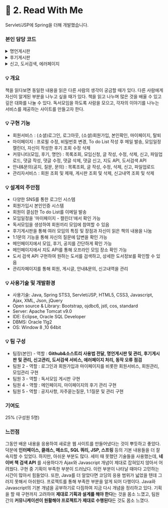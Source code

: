 # :pushpin: 2. Read With Me
Servlet/JSP에 Spring을 더해 개발했습니다.

### 본인 담당 코드
<details markdown="1">
<summary>명언게시판</summary>

* [명언게시판 Controller](https://github.com/thdqudgns/ReadWithMe1/blob/main/ReadWithMe1/src/main/java/web/user/controller/FamousController.java)
* [명언게시판 Service](https://github.com/thdqudgns/ReadWithMe1/blob/main/ReadWithMe1/src/main/java/web/user/service/impl/FamousServiceImpl.java)
* [명언게시판 DAO - Mapper](https://github.com/thdqudgns/ReadWithMe1/blob/main/ReadWithMe1/src/main/java/web/user/dao/mapper/FamousMapper.xml)
* [명언게시판(추천) DAO - Mapper](https://github.com/thdqudgns/ReadWithMe1/blob/main/ReadWithMe1/src/main/java/web/user/dao/mapper/Famous_recMapper.xml)
* [명언게시판 DTO](https://github.com/thdqudgns/ReadWithMe1/blob/main/ReadWithMe1/src/main/java/web/user/dto/Famous.java)
* [명언게시판(추천) DTO](https://github.com/thdqudgns/ReadWithMe1/blob/main/ReadWithMe1/src/main/java/web/user/dto/Famous_rec.java)
* [명언게시판 view](https://github.com/thdqudgns/ReadWithMe1/tree/main/ReadWithMe1/src/main/webapp/WEB-INF/views/user/famous)
* [명언게시판 관리 Controller](https://github.com/thdqudgns/ReadWithMe1/blob/main/ReadWithMe1/src/main/java/web/admin/controller/AdminFamousController.java)
* [명언게시판 관리 Service](https://github.com/thdqudgns/ReadWithMe1/blob/main/ReadWithMe1/src/main/java/web/admin/service/impl/AdminFamousServiceImpl.java)
* [명언게시판 관리 DAO - Mapper](https://github.com/thdqudgns/ReadWithMe1/blob/main/ReadWithMe1/src/main/java/web/admin/dao/mapper/AdminFamousMapper.xml)
* [명언게시판 관리 view](https://github.com/thdqudgns/ReadWithMe1/tree/main/ReadWithMe1/src/main/webapp/WEB-INF/views/admin/famous)

</details>

<details markdown="1">
<summary>후기게시판</summary>

* [후기게시판 Controller](https://github.com/thdqudgns/ReadWithMe1/blob/main/ReadWithMe1/src/main/java/web/user/controller/ReviewController.java)
* [후기게시판(댓글) Controller](https://github.com/thdqudgns/ReadWithMe1/blob/main/ReadWithMe1/src/main/java/web/user/controller/ReviewCommentController.java)
* [후기게시판 Service](https://github.com/thdqudgns/ReadWithMe1/blob/main/ReadWithMe1/src/main/java/web/user/service/impl/ReviewServiceImpl.java)
* [후기게시판 DAO - Mapper](https://github.com/thdqudgns/ReadWithMe1/blob/main/ReadWithMe1/src/main/java/web/user/dao/mapper/ReviewMapper.xml)
* [후기게시판(댓글) DAO - Mapper](https://github.com/thdqudgns/ReadWithMe1/blob/main/ReadWithMe1/src/main/java/web/user/dao/mapper/ReviewCommentMapper.xml)
* [후기게시판 DTO](https://github.com/thdqudgns/ReadWithMe1/blob/main/ReadWithMe1/src/main/java/web/user/dto/Review.java)
* [후기게시판(파일) DTO](https://github.com/thdqudgns/ReadWithMe1/blob/main/ReadWithMe1/src/main/java/web/user/dto/Review_file.java)
* [후기게시판(추천) DTO](https://github.com/thdqudgns/ReadWithMe1/blob/main/ReadWithMe1/src/main/java/web/user/dto/Review_rec.java)
* [후기게시판 view](https://github.com/thdqudgns/ReadWithMe1/tree/main/ReadWithMe1/src/main/webapp/WEB-INF/views/user/review)
* [후기게시판 관리 Controller](https://github.com/thdqudgns/ReadWithMe1/blob/main/ReadWithMe1/src/main/java/web/admin/controller/AdminReviewController.java)
* [후기게시판 관리 Service](https://github.com/thdqudgns/ReadWithMe1/blob/main/ReadWithMe1/src/main/java/web/admin/service/impl/AdminReviewServiceImpl.java)
* [후기게시판 관리 DAO - Mapper](https://github.com/thdqudgns/ReadWithMe1/blob/main/ReadWithMe1/src/main/java/web/admin/dao/mapper/AdminReviewMapper.xml)
* [후기게시판 관리 view](https://github.com/thdqudgns/ReadWithMe1/tree/main/ReadWithMe1/src/main/webapp/WEB-INF/views/admin/review)

</details>

<details markdown="1">
<summary>신고, 도서검색, 에러페이지</summary>

* [신고 Controller](https://github.com/thdqudgns/ReadWithMe1/blob/main/ReadWithMe1/src/main/java/web/admin/controller/AdminReportController.java)
* [신고 Service](https://github.com/thdqudgns/ReadWithMe1/blob/main/ReadWithMe1/src/main/java/web/admin/service/impl/AdminReportServiceImpl.java)
* [신고(댓글) Service](https://github.com/thdqudgns/ReadWithMe1/blob/main/ReadWithMe1/src/main/java/web/admin/service/impl/AdminReportCommentServiceImpl.java)
* [신고 DAO - Mapper](https://github.com/thdqudgns/ReadWithMe1/blob/main/ReadWithMe1/src/main/java/web/admin/dao/mapper/AdminReportMapper.xml)
* [신고(댓글) DAO - Mapper](https://github.com/thdqudgns/ReadWithMe1/blob/main/ReadWithMe1/src/main/java/web/admin/dao/mapper/AdminReportCommentMapper.xml)
* [신고 관리 view](https://github.com/thdqudgns/ReadWithMe1/tree/main/ReadWithMe1/src/main/webapp/WEB-INF/views/admin/report)
* [도서검색 API 코드](https://github.com/thdqudgns/ReadWithMe1/blob/main/ReadWithMe1/src/main/java/web/user/controller/SearchBook.java)
* [도서검색 view](https://github.com/thdqudgns/ReadWithMe1/blob/main/ReadWithMe1/src/main/webapp/WEB-INF/views/book.jsp)
* [에러페이지](https://github.com/thdqudgns/ReadWithMe1/tree/main/ReadWithMe1/src/main/webapp/WEB-INF/views/error)
* [UI - 일반](https://github.com/thdqudgns/ReadWithMe1/tree/main/ReadWithMe1/src/main/webapp/WEB-INF/views/user/layout)
* [UI - 관리자](https://github.com/thdqudgns/ReadWithMe1/tree/main/ReadWithMe1/src/main/webapp/WEB-INF/views/admin/layout)

</details>

### :bulb: 개요  
책을 읽다보면 동일한 내용을 읽은 다른 사람의 생각이 궁금할 때가 있다. 다른 사람에게 자신이 알게된 부분을 나누고 싶을 때가 있다. 책을 읽고 나누며 많은 것을 배울 수 있고 깊은 대화를 나눌 수 있다. 독서모임을 하도록 사람을 모으고, 각자의 이야기를 나누는 서비스를 제공하는 사이트를 만들고자 한다. 

### :bulb: 구현 기능
- 회원서비스 : (소셜)로그인, 로그아웃, (소셜)회원가입, 본인확인, 마이페이지, 탈퇴 
- 마이페이지 : 프로필 수정, 비밀번호 변경, To do List 작성 후 메일 발송, 모임일정 캘린더, 자신이 작성한 후기 조회 수정 삭제
- 커뮤니티(모임, 후기, 명언) : 목록조회, 모임신청, 글 작성, 수정, 삭제, 신고, 파일업로드, 댓글 작성, 댓글 수정, 댓글 삭제, 댓글 신고, 지도 API, 도서검색 API
- 안내&문의(공지, 질문, 문의) : 목록조회, 글 작성, 수정, 삭제, 신고, 파일업로드 
- 관리자서비스 : 회원 조회 및 제재, 게시판 조회 및 삭제, 신고내역 조회 및 삭제

### :bulb: 설계의 주안점
- 다양한 SNS를 통한 로그인 시스템
- 회원가입시 본인인증 시스템
- 회원이 결심한 To do List를 이메일 발송
- 모임일정을 '마이페이지 - 캘린더'에서 확인 가능
- 독서모임을 생성하여 회원끼리 모임에 참여할 수 있음
- 후기게시판을 통해 여러 모임의 특징 및 장점과 자신이 읽은 책의 내용을 나눔
- 1:1문의 기능을 통해 자신의 질문에 답변을 확인 가능
- 메인페이지에서 모임, 후기, 공지를 간단하게 확인 가능 
- 메인페이지에서 지도 API를 통해 오프라인 모임 장소 확인 가능
- 도서 검색 API 구현하여 원하는 도서를 검색하고, 상세한 도서정보를 확인할 수 있음
- 관리자페이지를 통해 회원, 게시글, 안내&문의, 신고내역을 관리

### :bulb: 사용기술 및 개발환경
- 사용기술: Java, Spring STS3, Servlet/JSP, HTML5, CSS3, Javascript, Ajax, XML, Json, jQuery
- Open source & Library: Bootstrap, ojdbc6, jstl, cos, standard
- Server: Apache Tomcat v9.0
- IDE: Eclipse, Oracle SQL Developer
- DBMS: Oracle 11g2
- OS: Window 8 ,10 64bit

### :bulb: 팀 구성
- 팀장(본인) - 역할 : **Github&소스트리 사용법 전달, 명언게시판 및 관리, 후기게시판 및 관리, 신고관리, 도서검색 서비스, 에러페이지 처리, 동작 오류 점검**
- 팀원 2 - 역할 : 로그인과 회원가입과 마이페이지를 비롯한 회원서비스, 회원관리, 모임관리 구현
- 팀원 3 - 역할 : 독서모임 게시판 구현
- 팀원 4 - 역할 : 메인페이지, 마이페이지의 후기 관리 구현
- 팀원 5 - 역할 : 공지사항, 자주묻는질문, 1:1질문 및 관리 구현

### 기여도
25% (구성원 5명)

### 느낀점
그동안 배운 내용을 응용하여 새로운 웹 사이트를 만들어냈다는 것이 뿌듯하고 좋았다. 덕분에 **인터페이스, 클래스, 메소드, SQL 쿼리, JSP, 스프링** 등의 기본 내용들을 더 잘 숙지할 수 있었다. 하지만, 아쉬운 부분도 많다. 세미 때 못했던 기술들을 사용했는데, **네이버 책 검색 API** 를 사용하다가 Ajax와 Javascript 개념이 제대로 잡혀있지 않아서 어려웠다. 구현 중 기획이 부족한 부분이 드러났다. 이런 부분이 나타날 때마다 고민하는 시간이 많아서 힘들었다. 또한, Java를 더 알았다면 코딩의 응용 범위가 넓었을 텐데 그러지 못해서 아쉬웠다. 프로젝트를 통해 부족한 부분을 알게 되어 다행이다. Java와 Javascript의 기본 개념을 공부하기로 다짐하여 지금 다시 개념을 정리하고 있다. 기획을 할 때 구현까지 고려하여 **제대로 기획과 설계를 해야 한다**는 것을 몸소 느꼈고, 팀원 간의 **커뮤니케이션이 원활해야 프로젝트가 제대로 수행된다**든 것도 몸소 느꼈다.
